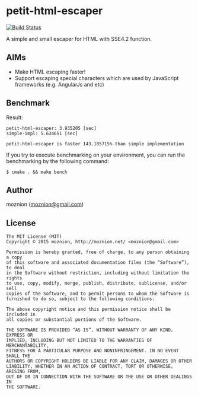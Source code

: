 petit-html-escaper
==

[![Build Status](https://travis-ci.org/moznion/petit-html-escaper.svg)](https://travis-ci.org/moznion/petit-html-escaper)

A simple and small escaper for HTML with SSE4.2 function.

AIMs
--

- Make HTML escaping faster!
- Support escaping special characters which are used by JavaScript frameworks (e.g. AngularJs and etc)

Benchmark
--

Result:

```
petit-html-escaper: 3.935205 [sec]
simple-impl: 5.634651 [sec]

petit-html-escaper is faster 143.185715% than simple implementation
```

If you try to execute benchmarking on your environment, you can run the benchmarking by the following command:

```
$ cmake . && make bench
```

Author
--

moznion (<moznion@gmail.com>)

License
--

```
The MIT License (MIT)
Copyright © 2015 moznion, http://moznion.net/ <moznion@gmail.com>

Permission is hereby granted, free of charge, to any person obtaining a copy
of this software and associated documentation files (the “Software”), to deal
in the Software without restriction, including without limitation the rights
to use, copy, modify, merge, publish, distribute, sublicense, and/or sell
copies of the Software, and to permit persons to whom the Software is
furnished to do so, subject to the following conditions:

The above copyright notice and this permission notice shall be included in
all copies or substantial portions of the Software.

THE SOFTWARE IS PROVIDED “AS IS”, WITHOUT WARRANTY OF ANY KIND, EXPRESS OR
IMPLIED, INCLUDING BUT NOT LIMITED TO THE WARRANTIES OF MERCHANTABILITY,
FITNESS FOR A PARTICULAR PURPOSE AND NONINFRINGEMENT. IN NO EVENT SHALL THE
AUTHORS OR COPYRIGHT HOLDERS BE LIABLE FOR ANY CLAIM, DAMAGES OR OTHER
LIABILITY, WHETHER IN AN ACTION OF CONTRACT, TORT OR OTHERWISE, ARISING FROM,
OUT OF OR IN CONNECTION WITH THE SOFTWARE OR THE USE OR OTHER DEALINGS IN
THE SOFTWARE.
```
